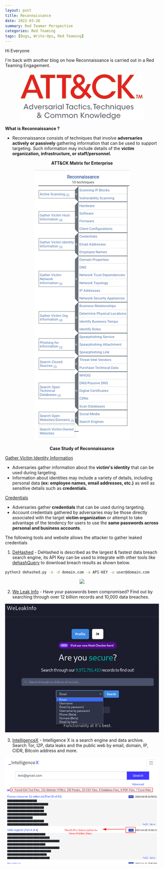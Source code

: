 ```yaml
---
layout: post
title: Reconnaissance
date: 2022-03-26
summary: Red Teamer Perspective
categories: Red Teaming
tags: [Bugs, Write-Ups, Red Teaming]
---
```


Hi Everyone

I'm back with another blog on how Reconnaissance is carried out in a Red Teaming Engagement.

<p align="center">
  <img src="/images/reconnaissance/attack.png">
</p>

**What is Reconnaissance ?**      
* Reconnaissance consists of techniques that involve **adversaries actively** **or passively** gathering information that can be used to support targeting. Such information may include details of the **victim organization, infrastructure, or staff/personnel.**

<p align="center"><strong>ATT&CK Matrix for Enterprise</strong></p>

<p align="center">
  <img src="/images/reconnaissance/techniques.png">
</p>

<p align="center"><strong>Case Study of Reconnaissance</strong></p>

[Gather Victim Identity Information](https://attack.mitre.org/techniques/T1589/)          
* Adversaries gather information about the **victim's identity** that can be used during targeting.
* Information about identities may include a variety of details, including personal data **(ex: employee names, email addresses, etc.)** as well as sensitive details such as **credentials.**

[Credentials](https://attack.mitre.org/techniques/T1589/001/)
* Adversaries gather **credentials** that can be used during targeting. 
* Account credentials gathered by adversaries may be those directly associated with the target **victim organization** or attempt to take advantage of the tendency for users to use the **same passwords across personal and business accounts**.

The following tools and website allows the attacker to gather leaked credentials

1. [DeHashed](https://www.dehashed.com/) - DeHashed is described as the largest & fastest data breach search engine, its API Key can be used to integrate with other tools like [dehashQuery](https://github.com/grahamhelton/dehashQuery) to download breach results as shown below.

```bash
python3 dehashed.py -o -d domain.com -a API-KEY -u user@domain.com
```

<p align="center">
  <img src="https://github.com/grahamhelton/dehashQuery/blob/d0bc71807d9903c16d3d151a5019bc8f88712292/example.gif">
</p>

2. [We Leak Info](https://weleakinfo.to/) - Have your passwords been compromised? Find out by searching through over 12 billion records and 10,000 data breaches.

<p align="center">
  <img src="/images/reconnaissance/leakinfo.png">
</p>

3. [IntelligenceX](https://intelx.io/) - Intelligence X is a search engine and data archive. Search Tor, I2P, data leaks and the public web by email, domain, IP, CIDR, Bitcoin address and more.

<p align="center">
  <img src="/images/reconnaissance/intelligencex.png">
</p>
